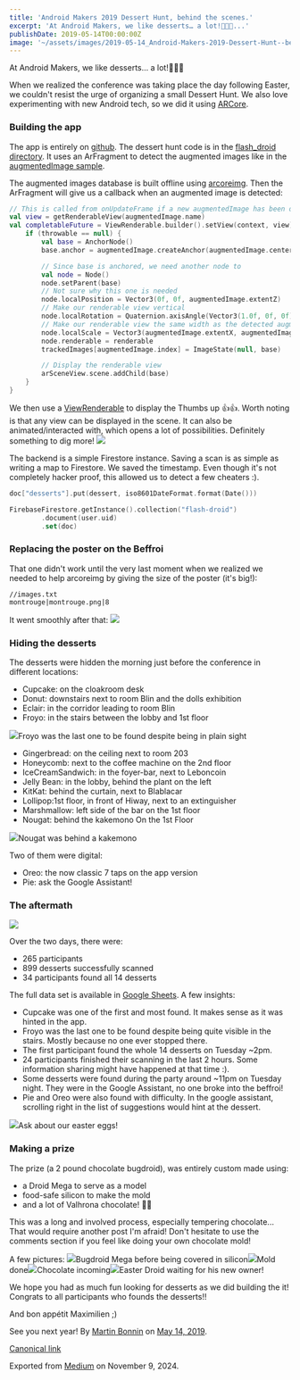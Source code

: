 ```yaml
---
title: 'Android Makers 2019 Dessert Hunt, behind the scenes.'
excerpt: 'At Android Makers, we like desserts… a lot!🍦🍩😋...'
publishDate: 2019-05-14T00:00:00Z
image: '~/assets/images/2019-05-14_Android-Makers-2019-Dessert-Hunt--behind-the-scenes/1*XpPm5aWnMEP9ybR2w1nsUA.png'
---
```


At Android Makers, we like desserts... a lot!🍦🍩😋

When we realized the conference was taking place the day following Easter, we couldn't resist the urge of organizing a small Dessert Hunt. We also love experimenting with new Android tech, so we did it using [ARCore](https://developers.google.com/ar/).

### Building the app

The app is entirely on [github](https://github.com/paug/AndroidMakersApp). The dessert hunt code is in the [flash_droid directory](https://github.com/paug/AndroidMakersApp/tree/aa6bcc3462db9af87d94a1f2269338bf9fc4d0c9/app/src/main/java/fr/paug/androidmakers/flash_droid). It uses an ArFragment to detect the augmented images like in the [augmentedImage sample](https://github.com/google-ar/sceneform-android-sdk/tree/master/samples/augmentedimage).

The augmented images database is built offline using [arcoreimg](https://developers.google.com/ar/develop/c/augmented-images/arcoreimg). Then the ArFragment will give us a callback when an augmented image is detected:

```kotlin
// This is called from onUpdateFrame if a new augmentedImage has been detected
val view = getRenderableView(augmentedImage.name)
val completableFuture = ViewRenderable.builder().setView(context, view).build().handle { renderable, throwable ->
    if (throwable == null) {
        val base = AnchorNode()
        base.anchor = augmentedImage.createAnchor(augmentedImage.centerPose)

        // Since base is anchored, we need another node to
        val node = Node()
        node.setParent(base)
        // Not sure why this one is needed
        node.localPosition = Vector3(0f, 0f, augmentedImage.extentZ)
        // Make our renderable view vertical
        node.localRotation = Quaternion.axisAngle(Vector3(1.0f, 0f, 0f), -90f)
        // Make our renderable view the same width as the detected augmented image
        node.localScale = Vector3(augmentedImage.extentX, augmentedImage.extentX, 0f)
        node.renderable = renderable
        trackedImages[augmentedImage.index] = ImageState(null, base)

        // Display the renderable view
        arSceneView.scene.addChild(base)
    }
}
```

We then use a [ViewRenderable](https://developers.google.com/ar/reference/java/sceneform/reference/com/google/ar/sceneform/rendering/ViewRenderable) to display the Thumbs up 👍👍. Worth noting is that any view can be displayed in the scene. It can also be animated/interacted with, which opens a lot of possibilities. Definitely something to dig more!
![](../../assets/images/2019-05-14_Android-Makers-2019-Dessert-Hunt--behind-the-scenes/1*1GE-FEqxjR6EY1JEKNuxSg.png)

The backend is a simple Firestore instance. Saving a scan is as simple as writing a map to Firestore. We saved the timestamp. Even though it's not completely hacker proof, this allowed us to detect a few cheaters :).

```kotlin
doc["desserts"].put(dessert, iso8601DateFormat.format(Date()))

FirebaseFirestore.getInstance().collection("flash-droid")
        .document(user.uid)
        .set(doc)
```

### Replacing the poster on the Beffroi

That one didn't work until the very last moment when we realized we needed to help arcoreimg by giving the size of the poster (it's big!):

```
//images.txt
montrouge|montrouge.png|8
```

It went smoothly after that:
![](../../assets/images/2019-05-14_Android-Makers-2019-Dessert-Hunt--behind-the-scenes/1*1KdxzSJgX4JT_r3-aAprKg.png)

### Hiding the desserts

The desserts were hidden the morning just before the conference in different locations:

- Cupcake: on the cloakroom desk
- Donut: downstairs next to room Blin and the dolls exhibition
- Eclair: in the corridor leading to room Blin
- Froyo: in the stairs between the lobby and 1st floor

![](../../assets/images/2019-05-14_Android-Makers-2019-Dessert-Hunt--behind-the-scenes/1*yJ9ijNuXHlyJtONDKY1eYQ.jpeg)Froyo was the last one to be found despite being in plain sight

- Gingerbread: on the ceiling next to room 203
- Honeycomb: next to the coffee machine on the 2nd floor
- IceCreamSandwich: in the foyer-bar, next to Leboncoin
- Jelly Bean: in the lobby, behind the plant on the left
- KitKat: behind the curtain, next to Blablacar
- Lollipop:1st floor, in front of Hiway, next to an extinguisher
- Marshmallow: left side of the bar on the 1st floor
- Nougat: behind the kakemono On the 1st Floor

![](../../assets/images/2019-05-14_Android-Makers-2019-Dessert-Hunt--behind-the-scenes/1*l9bmC6WjcdouQefAhZbIPA.jpeg)Nougat was behind a kakemono

Two of them were digital:

- Oreo: the now classic 7 taps on the app version
- Pie: ask the Google Assistant!

### The aftermath

![](../../assets/images/2019-05-14_Android-Makers-2019-Dessert-Hunt--behind-the-scenes/1*kBiwU7yfPtGaJR0pxhZ7YQ.png)

Over the two days, there were:

- 265 participants
- 899 desserts successfully scanned
- 34 participants found all 14 desserts

The full data set is available in [Google Sheets](https://docs.google.com/spreadsheets/d/1CwTvh7xbiKPDr1-f5l-KuacW-wGp7LntHqTmMs2rqOM/edit#gid=1463112622). A few insights:

- Cupcake was one of the first and most found. It makes sense as it was hinted in the app.
- Froyo was the last one to be found despite being quite visible in the stairs. Mostly because no one ever stopped there.
- The first participant found the whole 14 desserts on Tuesday \~2pm.
- 24 participants finished their scanning in the last 2 hours. Some information sharing might have happened at that time :).
- Some desserts were found during the party around \~11pm on Tuesday night. They were in the Google Assistant, no one broke into the beffroi!
- Pie and Oreo were also found with difficulty. In the google assistant, scrolling right in the list of suggestions would hint at the dessert.

![](../../assets/images/2019-05-14_Android-Makers-2019-Dessert-Hunt--behind-the-scenes/1*ku9DE7eNoqdtEKpIIJi2EQ.png)Ask about our easter eggs!

### Making a prize

The prize (a 2 pound chocolate bugdroid), was entirely custom made using:

- a Droid Mega to serve as a model
- food-safe silicon to make the mold
- and a lot of Valhrona chocolate! 🍫🍫

This was a long and involved process, especially tempering chocolate... That would require another post I'm afraid! Don't hesitate to use the comments section if you feel like doing your own chocolate mold!

A few pictures:
![](../../assets/images/2019-05-14_Android-Makers-2019-Dessert-Hunt--behind-the-scenes/1*VXDJjVkDCfR9GXuvbV5Dfw.jpeg)Bugdroid Mega before being covered in silicon![](../../assets/images/2019-05-14_Android-Makers-2019-Dessert-Hunt--behind-the-scenes/1*kaUj8ZRb18hStwDtERgXSw.jpeg)Mold done![](../../assets/images/2019-05-14_Android-Makers-2019-Dessert-Hunt--behind-the-scenes/1*hL7epumBeePVUsGMDQmy_g.jpeg)Chocolate incoming![](../../assets/images/2019-05-14_Android-Makers-2019-Dessert-Hunt--behind-the-scenes/1*PiJE3WeudkbrjFUHYz1ZJw.jpeg)Easter Droid waiting for his new owner!

We hope you had as much fun looking for desserts as we did building the it! Congrats to all participants who founds the desserts!!

And bon appétit Maximilien ;)

See you next year!
By [Martin Bonnin](https://medium.com/@mbonnin) on [May 14, 2019](https://medium.com/p/bde3b4c8b8dd).

[Canonical link](https://medium.com/@mbonnin/android-makers-2019-dessert-hunt-behind-the-scenes-bde3b4c8b8dd)

Exported from [Medium](https://medium.com) on November 9, 2024.
